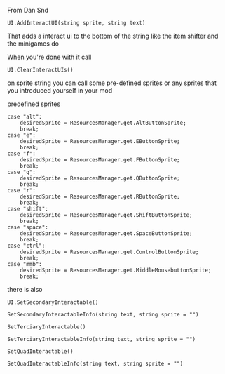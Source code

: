 From Dan Snd

```
UI.AddInteractUI(string sprite, string text)
```

That adds a interact ui to the bottom of the string like the item shifter and the minigames do

When you're done with it call 

```
UI.ClearInteractUIs()
``` 

on sprite string you can call some pre-defined sprites or any sprites that you introduced yourself in your mod

predefined sprites
```
case "alt":
    desiredSprite = ResourcesManager.get.AltButtonSprite;
    break;
case "e":
    desiredSprite = ResourcesManager.get.EButtonSprite;
    break;
case "f":
    desiredSprite = ResourcesManager.get.FButtonSprite;
    break;
case "q":
    desiredSprite = ResourcesManager.get.QButtonSprite;
    break;
case "r":
    desiredSprite = ResourcesManager.get.RButtonSprite;
    break;
case "shift":
    desiredSprite = ResourcesManager.get.ShiftButtonSprite;
    break;
case "space":
    desiredSprite = ResourcesManager.get.SpaceButtonSprite;
    break;
case "ctrl":
    desiredSprite = ResourcesManager.get.ControlButtonSprite;
    break;
case "mmb":
    desiredSprite = ResourcesManager.get.MiddleMousebuttonSprite;
    break;
```
there is also
```
UI.SetSecondaryInteractable()

SetSecondaryInteractableInfo(string text, string sprite = "")

SetTerciaryInteractable()

SetTerciaryInteractableInfo(string text, string sprite = "")

SetQuadInteractable()

SetQuadInteractableInfo(string text, string sprite = "")
```